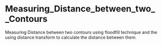 # Measuring_Distance_between_two__Contours
Measuring Distance between two contours using floodfill technique and the using distance transform to calculate the distance between them.
